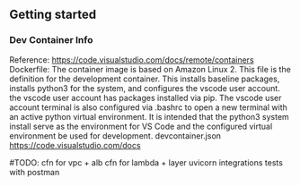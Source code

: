 ## Getting started

### Dev Container Info
Reference:
    https://code.visualstudio.com/docs/remote/containers
Dockerfile:
    The container image is based on Amazon Linux 2. This file is the definition for the development container. This installs baseline packages, installs python3 for the system, and configures the vscode user account. the vscode user account has packages installed via pip. The vscode user account terminal is also configured via .bashrc to open a new terminal with an active python virtual environment. It is intended that the python3 system install serve as the environment for VS Code and the configured virtual environment be used for development. 
devcontainer.json
    https://code.visualstudio.com/docs
    


#TODO:
    cfn for vpc + alb
    cfn for lambda + layer
    uvicorn integrations tests with postman
